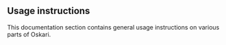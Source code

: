 ## Usage instructions

This documentation section contains general usage instructions on various parts of Oskari.
